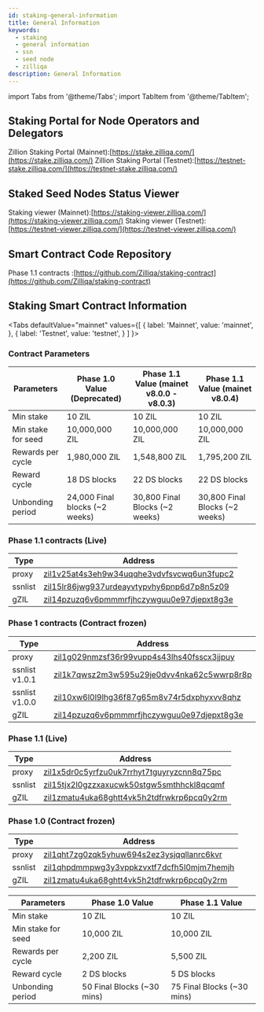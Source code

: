 ```yaml
---
id: staking-general-information
title: General Information
keywords:
  - staking
  - general information
  - ssn
  - seed node
  - zilliqa
description: General Information
---
```


import Tabs from '@theme/Tabs'; import TabItem from '@theme/TabItem';

## Staking Portal for Node Operators and Delegators

Zillion Staking Portal
(Mainnet):[https://stake.zilliqa.com/](https://stake.zilliqa.com/) Zillion
Staking Portal
(Testnet):[https://testnet-stake.zilliqa.com/](https://testnet-stake.zilliqa.com/)

## Staked Seed Nodes Status Viewer

Staking viewer
(Mainnet):[https://staking-viewer.zilliqa.com/](https://staking-viewer.zilliqa.com/)
Staking viewer
(Testnet):[https://testnet-viewer.zilliqa.com/](https://testnet-viewer.zilliqa.com/)

## Smart Contract Code Repository

Phase 1.1 contracts
:[https://github.com/Zilliqa/staking-contract](https://github.com/Zilliqa/staking-contract)

## Staking Smart Contract Information

<Tabs defaultValue="mainnet" values={[ { label: 'Mainnet', value: 'mainnet', },
{ label: 'Testnet', value: 'testnet', } ] }> <TabItem value="mainnet">

### Contract Parameters

| Parameters         | Phase 1.0 Value (Deprecated)   | Phase 1.1 Value (mainet v8.0.0 - v8.0.3) | Phase 1.1 Value (mainet v8.0.4) |
| ------------------ | ------------------------------ | ---------------------------------------- | ------------------------------- |
| Min stake          | 10 ZIL                         | 10 ZIL                                   | 10 ZIL                          |
| Min stake for seed | 10,000,000 ZIL                 | 10,000,000 ZIL                           | 10,000,000 ZIL                  |
| Rewards per cycle  | 1,980,000 ZIL                  | 1,548,800 ZIL                            | 1,795,200 ZIL                   |
| Reward cycle       | 18 DS blocks                   | 22 DS blocks                             | 22 DS blocks                    |
| Unbonding period   | 24,000 Final blocks (~2 weeks) | 30,800 Final Blocks (~2 weeks)           | 30,800 Final Blocks (~2 weeks)  |

### Phase 1.1 contracts (Live)

| Type    | Address                                                                                                                    |
| ------- | -------------------------------------------------------------------------------------------------------------------------- |
| proxy   | [zil1v25at4s3eh9w34uqqhe3vdvfsvcwq6un3fupc2](https://devex.zilliqa.com/address/zil1v25at4s3eh9w34uqqhe3vdvfsvcwq6un3fupc2) |
| ssnlist | [zil15lr86jwg937urdeayvtypvhy6pnp6d7p8n5z09](https://devex.zilliqa.com/address/zil15lr86jwg937urdeayvtypvhy6pnp6d7p8n5z09) |
| gZIL    | [zil14pzuzq6v6pmmmrfjhczywguu0e97djepxt8g3e](https://devex.zilliqa.com/address/zil14pzuzq6v6pmmmrfjhczywguu0e97djepxt8g3e) |

### Phase 1 contracts (Contract frozen)

| Type           | Address                                                                                                                    |
| -------------- | -------------------------------------------------------------------------------------------------------------------------- |
| proxy          | [zil1g029nmzsf36r99vupp4s43lhs40fsscx3jjpuy](https://devex.zilliqa.com/address/zil1g029nmzsf36r99vupp4s43lhs40fsscx3jjpuy) |
| ssnlist v1.0.1 | [zil1k7qwsz2m3w595u29je0dvv4nka62c5wwrp8r8p](https://devex.zilliqa.com/address/zil1k7qwsz2m3w595u29je0dvv4nka62c5wwrp8r8p) |
| ssnlist v1.0.0 | [zil10xw6l0l9lhg36f87g65m8v74r5dxphyxvv8qhz](https://devex.zilliqa.com/address/zil10xw6l0l9lhg36f87g65m8v74r5dxphyxvv8qhz) |
| gZIL           | [zil14pzuzq6v6pmmmrfjhczywguu0e97djepxt8g3e](https://devex.zilliqa.com/address/zil14pzuzq6v6pmmmrfjhczywguu0e97djepxt8g3e) |

</TabItem>
<TabItem value="testnet">

### Phase 1.1 (Live)

| Type    | Address                                                                                                                                                              |
| ------- | -------------------------------------------------------------------------------------------------------------------------------------------------------------------- |
| proxy   | [zil1x5dr0c5yrfzu0uk7rrhyt7tguyryzcnn8q75pc](https://devex.zilliqa.com/address/zil1x5dr0c5yrfzu0uk7rrhyt7tguyryzcnn8q75pc?network=https%3A%2F%2Fdev-api.zilliqa.com) |
| ssnlist | [zil15tjx2l0gzzxaxucwk50stgw5smthhckl8qcqmf](https://devex.zilliqa.com/address/zil15tjx2l0gzzxaxucwk50stgw5smthhckl8qcqmf?network=https%3A%2F%2Fdev-api.zilliqa.com) |
| gZIL    | [zil1zmatu4uka68ghtt4vk5h2tdfrwkrp6pcq0y2rm](https://devex.zilliqa.com/address/zil1zmatu4uka68ghtt4vk5h2tdfrwkrp6pcq0y2rm?network=https%3A%2F%2Fdev-api.zilliqa.com) |

### Phase 1.0 (Contract frozen)

| Type    | Address                                                                                                                                                              |
| ------- | -------------------------------------------------------------------------------------------------------------------------------------------------------------------- |
| proxy   | [zil1qht7zg0zqk5yhuw694s2ez3ysjqqllanrc6kvr](https://devex.zilliqa.com/address/zil1qht7zg0zqk5yhuw694s2ez3ysjqqllanrc6kvr?network=https%3A%2F%2Fdev-api.zilliqa.com) |
| ssnlist | [zil1qhpdmmpwg3y3vppkzvxtf7dcfh5l0mjm7hemjh](https://devex.zilliqa.com/address/zil1qhpdmmpwg3y3vppkzvxtf7dcfh5l0mjm7hemjh?network=https%3A%2F%2Fdev-api.zilliqa.com) |
| gZIL    | [zil1zmatu4uka68ghtt4vk5h2tdfrwkrp6pcq0y2rm](https://devex.zilliqa.com/address/zil1zmatu4uka68ghtt4vk5h2tdfrwkrp6pcq0y2rm?network=https%3A%2F%2Fdev-api.zilliqa.com) |

| Parameters         | Phase 1.0 Value            | Phase 1.1 Value            |
| ------------------ | -------------------------- | -------------------------- |
| Min stake          | 10 ZIL                     | 10 ZIL                     |
| Min stake for seed | 10,000 ZIL                 | 10,000 ZIL                 |
| Rewards per cycle  | 2,200 ZIL                  | 5,500 ZIL                  |
| Reward cycle       | 2 DS blocks                | 5 DS blocks                |
| Unbonding period   | 50 Final Blocks (~30 mins) | 75 Final Blocks (~30 mins) |

</TabItem>
</Tabs>
